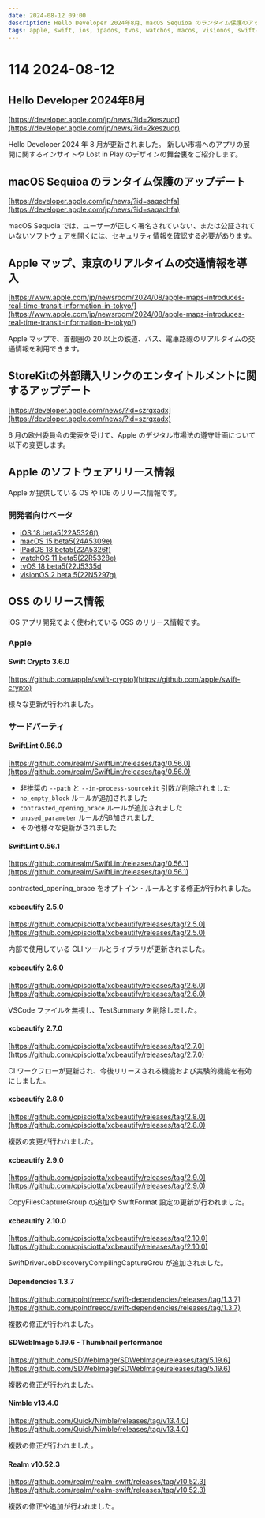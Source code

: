 ```yaml
---
date: 2024-08-12 09:00
description: Hello Developer 2024年8月、macOS Sequioa のランタイム保護のアップデートなど
tags: apple, swift, ios, ipados, tvos, watchos, macos, visionos, swift-crypto, swiftlint, xcbeautify, dependencies, sdwebimage, nimble, realm
---
```


# 114 2024-08-12

## Hello Developer 2024年8月

[https://developer.apple.com/jp/news/?id=2keszuqr](https://developer.apple.com/jp/news/?id=2keszuqr)

Hello Developer 2024 年 8 月が更新されました。
新しい市場へのアプリの展開に関するインサイトや Lost in Play のデザインの舞台裏をご紹介します。

## macOS Sequioa のランタイム保護のアップデート

[https://developer.apple.com/jp/news/?id=saqachfa](https://developer.apple.com/jp/news/?id=saqachfa)

macOS Sequoia では、ユーザーが正しく署名されていない、または公証されていないソフトウェアを開くには、セキュリティ情報を確認する必要があります。

## Apple マップ、東京のリアルタイムの交通情報を導入

[https://www.apple.com/jp/newsroom/2024/08/apple-maps-introduces-real-time-transit-information-in-tokyo/](https://www.apple.com/jp/newsroom/2024/08/apple-maps-introduces-real-time-transit-information-in-tokyo/)

Apple マップで、首都圏の 20 以上の鉄道、バス、電車路線のリアルタイムの交通情報を利用できます。

## StoreKitの外部購入リンクのエンタイトルメントに関するアップデート

[https://developer.apple.com/news/?id=szrqxadx](https://developer.apple.com/news/?id=szrqxadx)

6 月の欧州委員会の発表を受けて、Apple のデジタル市場法の遵守計画について以下の変更します。

## Apple のソフトウェアリリース情報

Apple が提供している OS や IDE のリリース情報です。

### 開発者向けベータ

- [iOS 18 beta5(22A5326f)](https://developer.apple.com/news/releases/?id=08052024b)
- [macOS 15 beta5(24A5309e)](https://developer.apple.com/news/releases/?id=08052024d)
- [iPadOS 18 beta5(22A5326f)](https://developer.apple.com/news/releases/?id=08052024c)
- [watchOS 11 beta5(22R5328e)](https://developer.apple.com/news/releases/?id=08052024g)
- [tvOS 18 beta5(22J5335d](https://developer.apple.com/news/releases/?id=08052024e)
- [visionOS 2 beta 5(22N5297g)](https://developer.apple.com/news/releases/?id=08052024f)

## OSS のリリース情報

iOS アプリ開発でよく使われている OSS のリリース情報です。

### Apple

#### Swift Crypto 3.6.0

[https://github.com/apple/swift-crypto](https://github.com/apple/swift-crypto)

様々な更新が行われました。

### サードパーティ

#### SwiftLint 0.56.0

[https://github.com/realm/SwiftLint/releases/tag/0.56.0](https://github.com/realm/SwiftLint/releases/tag/0.56.0)

- 非推奨の `--path` と `--in-process-sourcekit` 引数が削除されました
- `no_empty_block` ルールが追加されました
- `contrasted_opening_brace` ルールが追加されました
- `unused_parameter` ルールが追加されました
- その他様々な更新がされました

#### SwiftLint 0.56.1

[https://github.com/realm/SwiftLint/releases/tag/0.56.1](https://github.com/realm/SwiftLint/releases/tag/0.56.1)

contrasted_opening_brace をオプトイン・ルールとする修正が行われました。

#### xcbeautify 2.5.0

[https://github.com/cpisciotta/xcbeautify/releases/tag/2.5.0](https://github.com/cpisciotta/xcbeautify/releases/tag/2.5.0)

内部で使用している CLI ツールとライブラリが更新されました。

#### xcbeautify 2.6.0

[https://github.com/cpisciotta/xcbeautify/releases/tag/2.6.0](https://github.com/cpisciotta/xcbeautify/releases/tag/2.6.0)

VSCode ファイルを無視し、TestSummary を削除しました。

#### xcbeautify 2.7.0

[https://github.com/cpisciotta/xcbeautify/releases/tag/2.7.0](https://github.com/cpisciotta/xcbeautify/releases/tag/2.7.0)

CI ワークフローが更新され、今後リリースされる機能および実験的機能を有効にしました。

#### xcbeautify 2.8.0

[https://github.com/cpisciotta/xcbeautify/releases/tag/2.8.0](https://github.com/cpisciotta/xcbeautify/releases/tag/2.8.0)

複数の変更が行われました。

#### xcbeautify 2.9.0

[https://github.com/cpisciotta/xcbeautify/releases/tag/2.9.0](https://github.com/cpisciotta/xcbeautify/releases/tag/2.9.0)

CopyFilesCaptureGroup の追加や SwiftFormat 設定の更新が行われました。

#### xcbeautify 2.10.0

[https://github.com/cpisciotta/xcbeautify/releases/tag/2.10.0](https://github.com/cpisciotta/xcbeautify/releases/tag/2.10.0)

SwiftDriverJobDiscoveryCompilingCaptureGrou が追加されました。

#### Dependencies 1.3.7

[https://github.com/pointfreeco/swift-dependencies/releases/tag/1.3.7](https://github.com/pointfreeco/swift-dependencies/releases/tag/1.3.7)

複数の修正が行われました。

#### SDWebImage 5.19.6 - Thumbnail performance

[https://github.com/SDWebImage/SDWebImage/releases/tag/5.19.6](https://github.com/SDWebImage/SDWebImage/releases/tag/5.19.6)

複数の修正が行われました。

#### Nimble v13.4.0

[https://github.com/Quick/Nimble/releases/tag/v13.4.0](https://github.com/Quick/Nimble/releases/tag/v13.4.0)

複数の修正が行われました。

#### Realm v10.52.3

[https://github.com/realm/realm-swift/releases/tag/v10.52.3](https://github.com/realm/realm-swift/releases/tag/v10.52.3)

複数の修正や追加が行われました。
